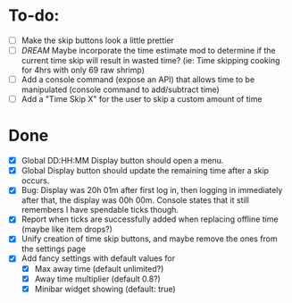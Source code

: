 # To-do:

-   [ ] Make the skip buttons look a little prettier
-   [ ] _DREAM_ Maybe incorporate the time estimate mod to determine if the current time skip will result in wasted time? (ie: Time skipping cooking for 4hrs with only 69 raw shrimp)
-   [ ] Add a console command (expose an API) that allows time to be manipulated (console command to add/subtract time)
-   [ ] Add a "Time Skip X" for the user to skip a custom amount of time

# Done

-   [x] Global DD:HH:MM Display button should open a menu.
-   [x] Global Display button should update the remaining time after a skip occurs.
-   [x] Bug: Display was 20h 01m after first log in, then logging in immediately after that, the display was 00h 00m. Console states that it still remembers I have spendable ticks though.
-   [x] Report when ticks are successfully added when replacing offline time (maybe like item drops?)
-   [x] Unify creation of time skip buttons, and maybe remove the ones from the settings page
-   [x] Add fancy settings with default values for
    -   [x] Max away time (default unlimited?)
    -   [x] Away time multiplier (default 0.8?)
    -   [x] Minibar widget showing (default: true)
